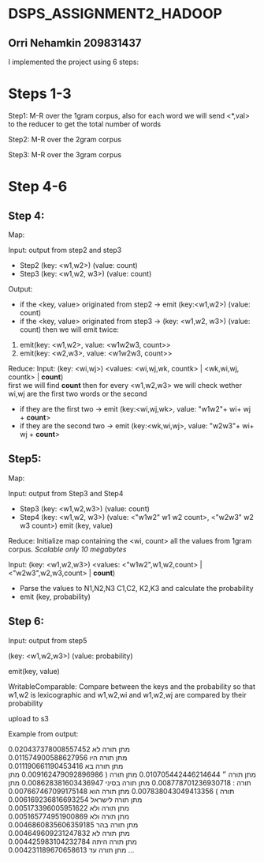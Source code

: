 # DSPS_ASSIGNMENT2_HADOOP

## Orri Nehamkin 209831437

I implemented the project using 6 steps:

# Steps 1-3
Step1: M-R over the 1gram corpus, also for each word we will send <*,val> to the reducer to get the total number of words

Step2: M-R over the 2gram corpus

Step3: M-R over the 3gram corpus

# Step 4-6
## Step 4: 
Map:

Input: output from step2 and step3
* Step2 (key: <w1,w2>) (value: count)
* Step3 (key: <w1,w2, w3>) (value: count)

Output: 
* if the <key, value> originated from step2 -> emit (key:<w1,w2>) (value: count)
* if the <key, value> originated from step3 -> (key: <w1,w2, w3>) (value: count) then we will emit twice:
1. emit(key: <w1,w2>, value: <w1w2w3, count>>
2. emit(key: <w2,w3>, value: <w1w2w3, count>>
      
Reduce:
Input: (key: <wi,wj>) <values: <wi,wj,wk, countk> | <wk,wi,wj, countk> | **count**)    
first we will find **count** 
then for every <w1,w2,w3> we will check wether wi,wj are the first two words or the second
* if they are the first two -> emit (key:<wi,wj,wk>, value: "w1w2"+ wi+ wj + **count**>
* if they are the second two -> emit (key:<wk,wi,wj>, value: "w2w3"+ wi+ wj + **count**>
    
## Step5:

Map:

Input: output from Step3 and Step4
* Step3 (key: <w1,w2,w3>) (value: count)
* Step4 (key: <w1,w2, w3>) (value: <"w1w2" w1 w2 count>, <"w2w3" w2 w3 count>)
emit (key, value)

Reduce: 
Initialize map containing the <wi, count> all the values from 1gram corpus. _Scalable only 10 megabytes_

Input: (key: <w1,w2,w3>) <values: <"w1w2",w1,w2,count> | <"w2w3",w2,w3,count> | **count**)    
* Parse the values to N1,N2,N3  C1,C2, K2,K3 and calculate the probability
* emit (key, probability)


## Step 6:

Input: output from step5

(key: <w1,w2,w3>) (value: probability)

emit(key, value)

WritableComparable:
Compare between the keys and the probability so that w1,w2 is lexicographic and w1,w2,wi and w1,w2,wj are compared by their probability

upload to s3


Example from output: 

מתן תורה לא 0.020437378008557452	
מתן תורה היו 0.011574900588627956	
מתן תורה בא 0.011190661190453416	
מתן תורה ״ 0.010705442446214644	
מתן תורה ( 0.009162479092896986	
מתן תורה : 0.008778701236930718	
מתן תורה בסיני 0.008628381603436947	
מתן תורה ) 0.007838043049413356	
מתן תורה הוא 0.007667467099175148	
מתן תורה לישראל 0.006169236816693254	
מתן תורה ולא 0.005173396005951622	
מתן תורה ולא 0.005165774951900869	
מתן תורה בהר 0.0046860835606359185	
מתן תורה לא 0.004649609231247832	
מתן תורה היתה 0.004425983104232784	
מתן תורה עד 0.004231189670658613
...





    
    




